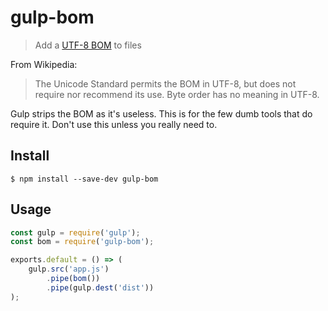 # gulp-bom

> Add a [UTF-8 BOM](https://en.wikipedia.org/wiki/Byte_order_mark#UTF-8) to files

From Wikipedia:

> The Unicode Standard permits the BOM in UTF-8, but does not require nor recommend its use. Byte order has no meaning in UTF-8.

Gulp strips the BOM as it's useless. This is for the few dumb tools that do require it. Don't use this unless you really need to.


## Install

```
$ npm install --save-dev gulp-bom
```


## Usage

```js
const gulp = require('gulp');
const bom = require('gulp-bom');

exports.default = () => (
	gulp.src('app.js')
		.pipe(bom())
		.pipe(gulp.dest('dist'))
);
```
